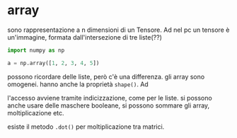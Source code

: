 # array

sono rappresentazione a n dimensioni di un Tensore. Ad
nel pc un tensore è un'immagine, formata dall'intersezione di tre liste(??)

```python
import numpy as np

a = np.array([1, 2, 3, 4, 5])
```

possono ricordare delle liste, però c'è una differenza. gli array sono omogenei.
hanno anche la proprietà `shape()`. Ad

l'accesso avviene tramite indicizzazione, come per le liste. si possono anche
usare delle maschere booleane, si possono sommare gli array, moltiplicazione etc.

esiste il metodo `.dot()` per moltiplicazione tra matrici.
